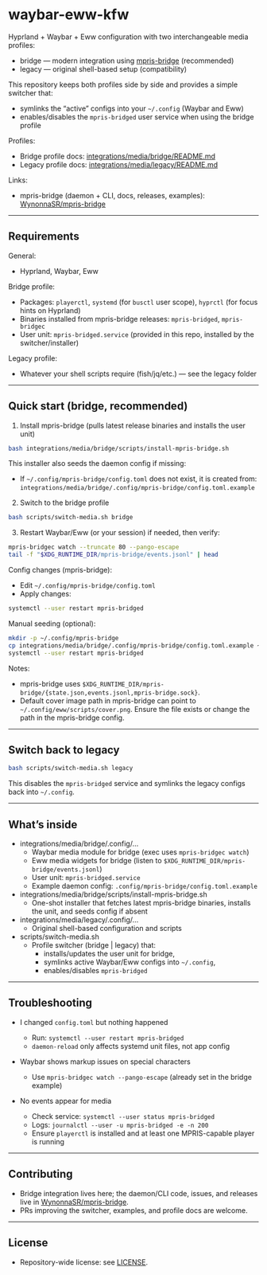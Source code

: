 # waybar-eww-kfw

Hyprland + Waybar + Eww configuration with two interchangeable media profiles:
- bridge — modern integration using [mpris-bridge](https://github.com/WynonnaSR/mpris-bridge) (recommended)
- legacy — original shell-based setup (compatibility)

This repository keeps both profiles side by side and provides a simple switcher that:
- symlinks the “active” configs into your `~/.config` (Waybar and Eww)
- enables/disables the `mpris-bridged` user service when using the bridge profile

Profiles:
- Bridge profile docs: [integrations/media/bridge/README.md](integrations/media/bridge/README.md)
- Legacy profile docs: [integrations/media/legacy/README.md](integrations/media/legacy/README.md)

Links:
- mpris-bridge (daemon + CLI, docs, releases, examples): [WynonnaSR/mpris-bridge](https://github.com/WynonnaSR/mpris-bridge)

---

## Requirements

General:
- Hyprland, Waybar, Eww

Bridge profile:
- Packages: `playerctl`, `systemd` (for `busctl` user scope), `hyprctl` (for focus hints on Hyprland)
- Binaries installed from mpris-bridge releases: `mpris-bridged`, `mpris-bridgec`
- User unit: `mpris-bridged.service` (provided in this repo, installed by the switcher/installer)

Legacy profile:
- Whatever your shell scripts require (fish/jq/etc.) — see the legacy folder

---

## Quick start (bridge, recommended)

1) Install mpris-bridge (pulls latest release binaries and installs the user unit)
```bash
bash integrations/media/bridge/scripts/install-mpris-bridge.sh
```
This installer also seeds the daemon config if missing:
- If `~/.config/mpris-bridge/config.toml` does not exist, it is created from:
  `integrations/media/bridge/.config/mpris-bridge/config.toml.example`

2) Switch to the bridge profile
```bash
bash scripts/switch-media.sh bridge
```

3) Restart Waybar/Eww (or your session) if needed, then verify:
```bash
mpris-bridgec watch --truncate 80 --pango-escape
tail -f "$XDG_RUNTIME_DIR/mpris-bridge/events.jsonl" | head
```

Config changes (mpris-bridge):
- Edit `~/.config/mpris-bridge/config.toml`
- Apply changes:
```bash
systemctl --user restart mpris-bridged
```

Manual seeding (optional):
```bash
mkdir -p ~/.config/mpris-bridge
cp integrations/media/bridge/.config/mpris-bridge/config.toml.example ~/.config/mpris-bridge/config.toml
systemctl --user restart mpris-bridged
```

Notes:
- mpris-bridge uses `$XDG_RUNTIME_DIR/mpris-bridge/{state.json,events.jsonl,mpris-bridge.sock}`.
- Default cover image path in mpris-bridge can point to `~/.config/eww/scripts/cover.png`. Ensure the file exists or change the path in the mpris-bridge config.

---

## Switch back to legacy

```bash
bash scripts/switch-media.sh legacy
```

This disables the `mpris-bridged` service and symlinks the legacy configs back into `~/.config`.

---

## What’s inside

- integrations/media/bridge/.config/…
  - Waybar media module for bridge (exec uses `mpris-bridgec watch`)
  - Eww media widgets for bridge (listen to `$XDG_RUNTIME_DIR/mpris-bridge/events.jsonl`)
  - User unit: `mpris-bridged.service`
  - Example daemon config: `.config/mpris-bridge/config.toml.example`
- integrations/media/bridge/scripts/install-mpris-bridge.sh
  - One-shot installer that fetches latest mpris-bridge binaries, installs the unit, and seeds config if absent
- integrations/media/legacy/.config/…
  - Original shell-based configuration and scripts
- scripts/switch-media.sh
  - Profile switcher (bridge | legacy) that:
    - installs/updates the user unit for bridge,
    - symlinks active Waybar/Eww configs into `~/.config`,
    - enables/disables `mpris-bridged`

---

## Troubleshooting

- I changed `config.toml` but nothing happened
  - Run: `systemctl --user restart mpris-bridged`
  - `daemon-reload` only affects systemd unit files, not app config

- Waybar shows markup issues on special characters
  - Use `mpris-bridgec watch --pango-escape` (already set in the bridge example)

- No events appear for media
  - Check service: `systemctl --user status mpris-bridged`
  - Logs: `journalctl --user -u mpris-bridged -e -n 200`
  - Ensure `playerctl` is installed and at least one MPRIS-capable player is running

---

## Contributing

- Bridge integration lives here; the daemon/CLI code, issues, and releases live in [WynonnaSR/mpris-bridge](https://github.com/WynonnaSR/mpris-bridge).
- PRs improving the switcher, examples, and profile docs are welcome.

---

## License

- Repository-wide license: see [LICENSE](./LICENSE).